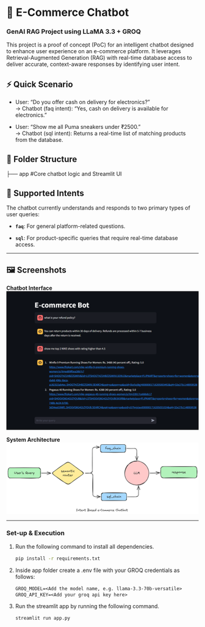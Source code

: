 # 💬 E-Commerce Chatbot  
### GenAI RAG Project using LLaMA 3.3 + GROQ

This project is a proof of concept (PoC) for an intelligent chatbot designed to enhance user experience on an e-commerce platform. It leverages Retrieval-Augmented Generation (RAG) with real-time database access to deliver accurate, context-aware responses by identifying user intent.


## ⚡ Quick Scenario

- User: “Do you offer cash on delivery for electronics?”  
  → Chatbot (faq intent): “Yes, cash on delivery is available for electronics.”

- User: “Show me all Puma sneakers under ₹2500.”  
  → Chatbot (sql intent): Returns a real-time list of matching products from the database.


## 📁 Folder Structure

├── app #Core chatbot logic and 
               Streamlit UI


## 🧠 Supported Intents

The chatbot currently understands and responds to two primary types of user queries:

- **`faq`**: For general platform-related questions.  
  

- **`sql`**: For product-specific queries that require real-time database access.  
  

---

## 🖼️ Screenshots

**Chatbot Interface**  
![Product Screenshot](resources/product-ss.png)

**System Architecture**  
![Architecture Diagram](resources/architecture-diagram.png)

---

### Set-up & Execution

1. Run the following command to install all dependencies. 

    ```bash
    pip install -r requirements.txt
    ```

1. Inside app folder create a .env file with your GROQ credentials as follows:
    ```text
    GROQ_MODEL=<Add the model name, e.g. llama-3.3-70b-versatile>
    GROQ_API_KEY=<Add your groq api key here>
    ```

1. Run the streamlit app by running the following command.

    ```bash
    streamlit run app.py
    ```

